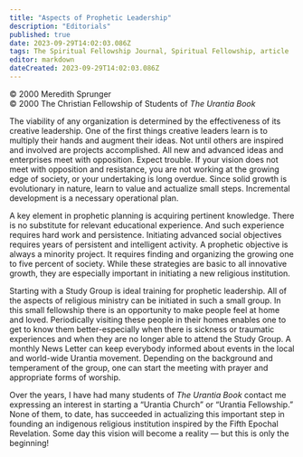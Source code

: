 ```yaml
---
title: "Aspects of Prophetic Leadership"
description: "Editorials"
published: true
date: 2023-09-29T14:02:03.086Z
tags: The Spiritual Fellowship Journal, Spiritual Fellowship, article
editor: markdown
dateCreated: 2023-09-29T14:02:03.086Z
---
```



<p class="v-card v-sheet theme--light gray lighten-3 px-2">© 2000 Meredith Sprunger<br>© 2000 The Christian Fellowship of Students of <i>The Urantia Book</i></p>

The viability of any organization is determined by the effectiveness of its creative leadership. One of the first things creative leaders learn is to multiply their hands and augment their ideas. Not until others are inspired and involved are projects accomplished. All new and advanced ideas and enterprises meet with opposition. Expect trouble. If your vision does not meet with opposition and resistance, you are not working at the growing edge of society, or your undertaking is long overdue. Since solid growth is evolutionary in nature, learn to value and actualize small steps. Incremental development is a necessary operational plan.

A key element in prophetic planning is acquiring pertinent knowledge. There is no substitute for relevant educational experience. And such experience requires hard work and persistence. Initiating advanced social objectives requires years of persistent and intelligent activity. A prophetic objective is always a minority project. It requires finding and organizing the growing one to five percent of society. While these strategies are basic to all innovative growth, they are especially important in initiating a new religious institution.

Starting with a Study Group is ideal training for prophetic leadership. All of the aspects of religious ministry can be initiated in such a small group. In this small fellowship there is an opportunity to make people feel at home and loved. Periodically visiting these people in their homes enables one to get to know them better-especially when there is sickness or traumatic experiences and when they are no longer able to attend the Study Group. A monthly News Letter can keep everybody informed about events in the local and world-wide Urantia movement. Depending on the background and temperament of the group, one can start the meeting with prayer and appropriate forms of worship.

Over the years, I have had many students of _The Urantia Book_ contact me expressing an interest in starting a “Urantia Church” or “Urantia Fellowship.” None of them, to date, has succeeded in actualizing this important step in founding an indigenous religious institution inspired by the Fifth Epochal Revelation. Some day this vision will become a reality — but this is only the beginning!